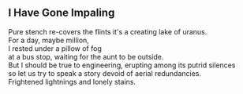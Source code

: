 I Have Gone Impaling
--------------------
Pure stench re-covers the flints it's a creating lake of uranus.  
For a day, maybe million,  
I rested under a pillow of fog  
at a bus stop, waiting for the aunt to be outside.  
But I should be true to engineering, erupting among its putrid silences  
so let us try to speak a story devoid of aerial redundancies.  
Frightened lightnings and lonely stains.  
